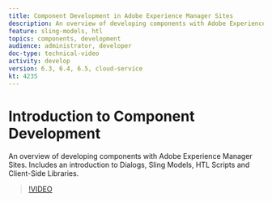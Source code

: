 ```yaml
---
title: Component Development in Adobe Experience Manager Sites
description: An overview of developing components with Adobe Experience Manager Sites. Includes an introduction to Dialogs, Sling Models, HTL Scripts and Client-Side Libraries.
feature: sling-models, htl
topics: components, development
audience: administrator, developer
doc-type: technical-video
activity: develop
version: 6.3, 6.4, 6.5, cloud-service
kt: 4235
---
```


# Introduction to Component Development

An overview of developing components with Adobe Experience Manager Sites. Includes an introduction to Dialogs, Sling Models, HTL Scripts and Client-Side Libraries.

>[!VIDEO](https://video.tv.adobe.com/v/32547/?quality=12&learn=on)
